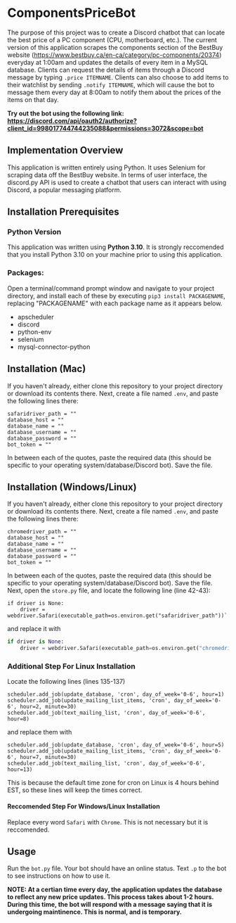 # ComponentsPriceBot

The purpose of this project was to create a Discord chatbot that can locate the best price of a PC component (CPU, motherboard, etc.). The current version of this application scrapes the components section of the BestBuy website (https://www.bestbuy.ca/en-ca/category/pc-components/20374) everyday at 1:00am and updates the details of every item in a MySQL database. Clients can request the details of items through a Discord message by typing `.price ITEMNAME`. Clients can also choose to add items to their watchlist by sending `.notify ITEMNAME`, which will cause the bot to message them every day at 8:00am to notify them about the prices of the items on that day. 

**Try out the bot using the following link: https://discord.com/api/oauth2/authorize?client_id=998017744744235088&permissions=3072&scope=bot**

## Implementation Overview
This application is written entirely using Python. It uses Selenium for scraping data off the BestBuy website. In terms of user interface, the discord.py API is used to create a chatbot that users can interact with using Discord, a popular messaging platform. 

## Installation Prerequisites
### Python Version
This application was written using **Python 3.10**. It is strongly reccomended that you install Python 3.10 on your machine prior to using this application.

### Packages:
Open a terminal/command prompt window and navigate to your project directory, and install each of these by executing `pip3 install PACKAGENAME`, replacing "PACKAGENAME" with each package name as it appears below.
+ apscheduler
+ discord
+ python-env
+ selenium
+ mysql-connector-python


## Installation (Mac)
If you haven't already, either clone this repository to your project directory or download its contents there. Next, create a file named `.env`, and paste the following lines there:
```
safaridriver_path = ""
database_host = ""
database_name = ""
database_username = ""
database_password = ""
bot_token = ""
```
In between each of the quotes, paste the required data (this should be specific to your operating system/database/Discord bot). Save the file.

## Installation (Windows/Linux)
If you haven't already, either clone this repository to your project directory or download its contents there. Next, create a file named `.env`, and paste the following lines there:
```
chromedriver_path = ""
database_host = ""
database_name = ""
database_username = ""
database_password = ""
bot_token = ""
```
In between each of the quotes, paste the required data (this should be specific to your operating system/database/Discord bot). Save the file. Next, open the `store.py` file, and locate the following line (line 42-43):
```
if driver is None: 
    driver = webdriver.Safari(executable_path=os.environ.get("safaridriver_path"))`
```
and replace it with
```python
if driver is None: 
    driver = webdriver.Safari(executable_path=os.environ.get("chromedriver_path"))`
```
    

### Additional Step For Linux Installation
Locate the following lines (lines 135-137)
```
scheduler.add_job(update_database, 'cron', day_of_week='0-6', hour=1)
scheduler.add_job(update_mailing_list_items, 'cron', day_of_week='0-6', hour=2, minute=30)
scheduler.add_job(text_mailing_list, 'cron', day_of_week='0-6', hour=8)
```
and replace them with 
```
scheduler.add_job(update_database, 'cron', day_of_week='0-6', hour=5)
scheduler.add_job(update_mailing_list_items, 'cron', day_of_week='0-6', hour=7, minute=30)
scheduler.add_job(text_mailing_list, 'cron', day_of_week='0-6', hour=13)
```
This is because the default time zone for cron on Linux is 4 hours behind EST, so these lines will keep the times correct.

#### Reccomended Step For Windows/Linux Installation
Replace every word `Safari` with `Chrome`. This is not necessary but it is reccomended.

## Usage
Run the `bot.py` file. Your bot should have an online status. Text `.p` to the bot to see instructions on how to use it. 

**NOTE: At a certian time every day, the application updates the database to reflect any new price updates. This process takes about 1-2 hours. During this time, the bot will respond with a message saying that it is undergoing maintinence. This is normal, and is temporary.**
